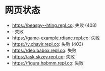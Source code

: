 # 网页状态
- https://beaspy--hting.repl.co: 失败 (403)
- : 失败
- https://game-example.rdianc.repl.co: 失败
- https://v.chavir.repl.co: 失败 (403)
- https://deo.babox.repl.co: 失败
- https://ask.skzey.repl.co: 失败
- https://figura.hpbmm.repl.co: 失败
